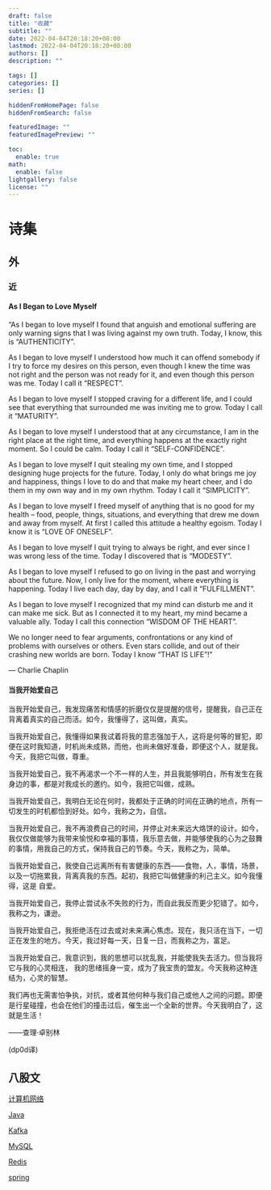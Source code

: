 ```yaml
---
draft: false
title: "收藏"
subtitle: ""
date: 2022-04-04T20:18:20+08:00
lastmod: 2022-04-04T20:18:20+08:00
authors: []
description: ""

tags: []
categories: []
series: []

hiddenFromHomePage: false
hiddenFromSearch: false

featuredImage: ""
featuredImagePreview: ""

toc:
  enable: true
math:
  enable: false
lightgallery: false
license: ""
---
```

# 诗集

<!--中古近外古近-->

## 外
### 近
#### As I Began to Love Myself

“As I began to love myself I found that anguish and emotional suffering are only warning signs that I was living against my own truth. Today, I know, this is “AUTHENTICITY”. 

As I began to love myself I understood how much it can offend somebody if I try to force my desires on this person, even though I knew the time was not right and the person was not ready for it, and even though this person was me. Today I call it “RESPECT”. 

As I began to love myself I stopped craving for a different life, and I could see that everything that surrounded me was inviting me to grow. Today I call it “MATURITY”. 

As I began to love myself I understood that at any circumstance, I am in the right place at the right time, and everything happens at the exactly right moment. So I could be calm. Today I call it “SELF-CONFIDENCE”. 

As I began to love myself I quit stealing my own time, and I stopped designing huge projects for the future. Today, I only do what brings me joy and happiness, things I love to do and that make my heart cheer, and I do them in my own way and in my own rhythm. Today I call it “SIMPLICITY”. 

As I began to love myself I freed myself of anything that is no good for my health – food, people, things, situations, and everything that drew me down and away from myself. At first I called this attitude a healthy egoism. Today I know it is “LOVE OF ONESELF”.  

As I began to love myself I quit trying to always be right, and ever since I was wrong less of the time. Today I discovered that is “MODESTY”. 

As I began to love myself I refused to go on living in the past and worrying about the future. Now, I only live for the moment, where everything is happening. Today I live each day, day by day, and I call it “FULFILLMENT”. 

As I began to love myself I recognized that my mind can disturb me and it can make me sick. But as I connected it to my heart, my mind became a valuable ally. Today I call this connection “WISDOM OF THE HEART”.  

We no longer need to fear arguments, confrontations or any kind of problems with ourselves or others. Even stars collide, and out of their crashing new worlds are born. Today I know “THAT IS LIFE”!”

― Charlie Chaplin



#### 当我开始爱自己

当我开始爱自己，我发现痛苦和情感的折磨仅仅是提醒的信号，提醒我，自己正在背离着真实的自己而活。如今，我懂得了，这叫做，真实。

当我开始爱自己，我懂得如果我试着将我的意志强加于人，这将是何等的冒犯，即便在这时我知道，时机尚未成熟，而他，也尚未做好准备，即便这个人，就是我。今天，我把它叫做，尊重。

当我开始爱自己，我不再渴求一个不一样的人生，并且我能够明白，所有发生在我身边的事，都是对我成长的邀约。如今，我把它叫做，成熟。

当我开始爱自己，我明白无论在何时，我都处于正确的时间在正确的地点，所有一切发生的时机都恰到好处。如今，我称之为，自信。

当我开始爱自己，我不再浪费自己的时间，并停止对未来远大烙饼的设计。如今，我仅仅做能够为我带来愉悦和幸福的事情，我乐意去做，并能够使我的心为之鼓舞的事情，用我自己的方式，保持我自己的节奏。今天，我称之为，简单。

当我开始爱自己，我使自己远离所有有害健康的东西——食物，人，事情，场景，以及一切拖累我，背离真我的东西。起初，我把它叫做健康的利己主义。如今我懂得，这是 自爱。

当我开始爱自己，我停止尝试永不失败的行为，而自此我反而更少犯错了。如今，我称之为，谦逊。

当我开始爱自己，我拒绝活在过去或对未来满心焦虑。现在，我只活在当下，一切正在发生的地方。今天，我过好每一天，日复一日，而我称之为，富足。

当我开始爱自己，我意识到，我的思想可以扰乱我，并能使我失去活力。但当我将它与我的心灵相连， 我的思绪摇身一变，成为了我宝贵的盟友。今天我称这种连结为，心灵的智慧。

我们再也无需害怕争执，对抗，或者其他何种与我们自己或他人之间的问题。即便是行星碰撞，也会在他们的撞击过后，催生出一个全新的世界。今天我明白了，这就是生活！

——查理·卓别林

(dp0d译)



##  八股文

[计算机网络](pdf/计算机网络八股.pdf)

[Java](pdf/Java.pdf)

[Kafka](pdf/Kafka.pdf)

[MySQL](pdf/MySQL.pdf)

[Redis](pdf/Redis.pdf)

[spring](pdf/spring.pdf)

